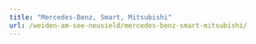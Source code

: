 ```yaml
---
title: "Mercedes-Benz, Smart, Mitsubishi"
url: /weiden-am-see-neusield/mercedes-benz-smart-mitsubishi/
---
```


